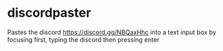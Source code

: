 # discordpaster

Pastes the discord https://discord.gg/NBQaxHhc into a text input box by focusing first, typing the discord then pressing enter
